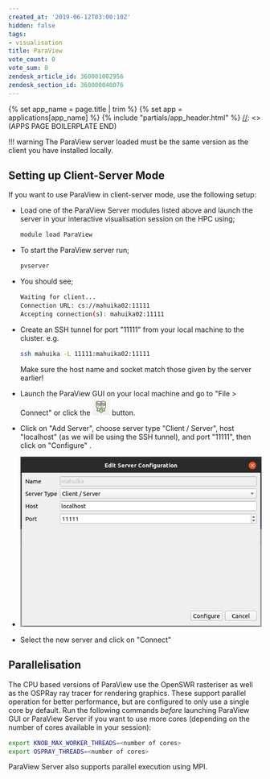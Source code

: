 ```yaml
---
created_at: '2019-06-12T03:00:10Z'
hidden: false
tags:
- visualisation
title: ParaView
vote_count: 0
vote_sum: 0
zendesk_article_id: 360001002956
zendesk_section_id: 360000040076
---
```



[//]: <> (APPS PAGE BOILERPLATE START)
{% set app_name = page.title | trim %}
{% set app = applications[app_name] %}
{% include "partials/app_header.html" %}
[//]: <> (APPS PAGE BOILERPLATE END)

!!! warning
     The ParaView server loaded must be the same version as the client you
     have installed locally.

## Setting up Client-Server Mode

If you want to use ParaView in client-server mode, use the following
setup:

- Load one of the ParaView Server modules listed above and launch the
    server in your interactive visualisation session on the HPC using;

    ```sh
    module load ParaView
    ```

- To start the ParaView server run;  

    ```sh
    pvserver
    ```

- You should see;

    ```sh
    Waiting for client...
    Connection URL: cs://mahuika02:11111
    Accepting connection(s): mahuika02:11111
    ```

- Create an SSH tunnel for port "11111" from your local machine to the
    cluster. e.g.

    ```sh
    ssh mahuika -L 11111:mahuika02:11111
    ```

    Make sure the host name and socket match those given by the server
    earlier!

- Launch the ParaView GUI on your local machine and go to "File &gt;
    Connect" or click
    the ![paraview.png](../../assets/images/ParaView.png) button.

- Click on "Add Server", choose server type "Client / Server", host
    "localhost" (as we will be using the SSH tunnel), and port "11111",
    then click on "Configure" .

- ![paraview.png](../../assets/images/ParaView_0.png)

- Select the new server and click on "Connect"

## Parallelisation

The CPU based versions of ParaView use the OpenSWR rasteriser as well as
the OSPRay ray tracer for rendering graphics. These support parallel
operation for better performance, but are configured to only use a
single core by default. Run the following commands *before* launching
ParaView GUI or ParaView Server if you want to use more cores (depending
on the number of cores available in your session):

```sh
export KNOB_MAX_WORKER_THREADS=<number of cores>
export OSPRAY_THREADS=<number of cores>
```

ParaView Server also supports parallel execution using MPI.
